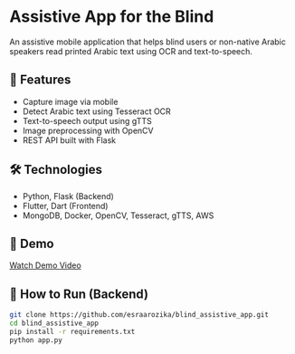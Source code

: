 # Assistive App for the Blind

An assistive mobile application that helps blind users or non-native Arabic speakers read printed Arabic text using OCR and text-to-speech.

## 🧠 Features
- Capture image via mobile
- Detect Arabic text using Tesseract OCR
- Text-to-speech output using gTTS
- Image preprocessing with OpenCV
- REST API built with Flask

## 🛠️ Technologies
- Python, Flask (Backend)
- Flutter, Dart (Frontend)
- MongoDB, Docker, OpenCV, Tesseract, gTTS, AWS

## 🧪 Demo
[Watch Demo Video](https://bit.ly/3yesafv)

## 🚀 How to Run (Backend)
```bash
git clone https://github.com/esraarozika/blind_assistive_app.git
cd blind_assistive_app
pip install -r requirements.txt
python app.py
